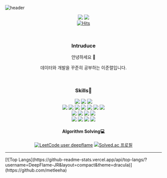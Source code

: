 ![header](https://capsule-render.vercel.app/api?type=waving&color=31A8FF&fontColor=FFFFFF&height=200&section=header&text=Welcome&fontAlign=25&fontAlignY=40)

<div align=center>

<a href="https://deep-flame.tistory.com/" target="_blank"><img src="https://img.shields.io/badge/Blog-121D33?style=flat&logo=Blogger&logoColor=white"/></a>
<a href="https://www.linkedin.com/in/deep-flame/" target="_blank"><img src="https://img.shields.io/badge/LinkedIn-0A66C2?style=flat&logo=LinkedIn&logoColor=white"/></a>
<br/>
[![Hits](https://hits.seeyoufarm.com/api/count/incr/badge.svg?url=https%3A%2F%2Fgithub.com%2FDeepFlame-JR&count_bg=%2379C83D&title_bg=%23515151&icon=&icon_color=%23E7E7E7&title=hits&edge_flat=false)](https://hits.seeyoufarm.com)

<br/>

### Intruduce
안녕하세요 🙌   

데이터와 개발을 꾸준히 공부하는 이준렬입니다.   

<br/>

### Skills💪
<img src="https://img.shields.io/badge/Python-3776AB?style=flat&logo=Python&logoColor=white">
<img src="https://img.shields.io/badge/-C%23-00599C?style=flat&logo=Csharp&logoColor=white">
<img src="https://img.shields.io/badge/Scala-DC322F?style=flat&logo=Scala&logoColor=white">  
<br/>
<img src="https://img.shields.io/badge/MySQL-4479A1?style=flat&logo=MySQL&logoColor=white">
<img src="https://img.shields.io/badge/PostgreSQL-4169E1?style=flat&logo=PostgreSQL&logoColor=white">
<img src="https://img.shields.io/badge/MongoDB-47A248?style=flat&logo=MongoDB&logoColor=white">
<img src="https://img.shields.io/badge/Hadoop-66CCFF?style=flat&logo=ApacheHadoop&logoColor=white">
<img src="https://img.shields.io/badge/Spark-E53525?style=flat&logo=ApacheSpark&logoColor=white">
<img src="https://img.shields.io/badge/Hive-FDEE21?style=flat&logo=ApacheHive&logoColor=white">
<img src="https://img.shields.io/badge/Airflow-017CEE?style=flat&logo=ApacheAirflow&logoColor=white">
<br/>
<img src="https://img.shields.io/badge/Jupyter-F37626?style=flat&logo=Jupyter&logoColor=white">
<img src="https://img.shields.io/badge/TensorFlow-FF6F00?style=flat&logo=TensorFlow&logoColor=white">
<img src="https://img.shields.io/badge/Keras-D00000?style=flat&logo=Keras&logoColor=white">
<img src="https://img.shields.io/badge/R-276DC3?style=flat&logo=R&logoColor=white">
<br/>
<img src="https://img.shields.io/badge/AWS-232F3E?style=flat&logo=AmazonAWS&logoColor=white">
<img src="https://img.shields.io/badge/GCP-4285F4?style=flat&logo=GoogleCloud&logoColor=white">
<img src="https://img.shields.io/badge/Git-F05032?style=flat&logo=Git&logoColor=white">
<img src="https://img.shields.io/badge/GitHub-181717?style=flat&logo=GitHub&logoColor=white">

#### Algorithm Solving💻
[![LeetCode user deepflame](https://img.shields.io/badge/dynamic/json?style=for-the-badge&labelColor=black&color=%23ffa116&label=Solved&query=solved&url=https%3A%2F%2Fleetcode-badge.vercel.app%2Fapi%2Fusers%2Fdeepflame&logo=leetcode&logoColor=yellow)](https://leetcode.com/deepflame/)
[![Solved.ac
프로필](http://mazassumnida.wtf/api/mini/generate_badge?boj=wnsfuf0121)](https://solved.ac/wnsfuf0121)

</div>


<hr>
[![Top Langs](https://github-readme-stats.vercel.app/api/top-langs/?username=DeepFlame-JR&layout=compact&theme=dracula)](https://github.com/metleeha)



